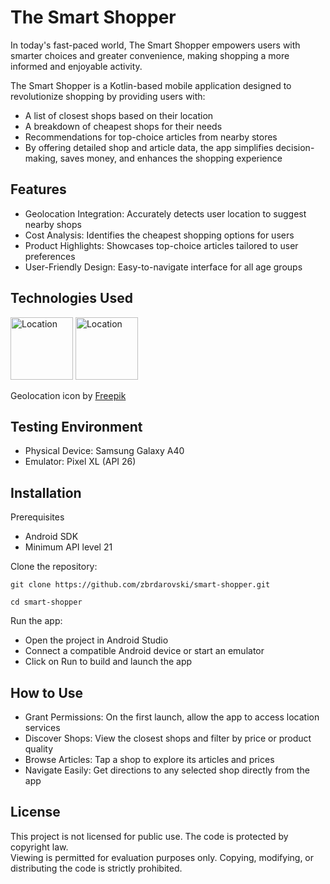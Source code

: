 # The Smart Shopper

In today's fast-paced world, The Smart Shopper empowers users with smarter choices and greater convenience, making shopping a more informed and enjoyable activity.

The Smart Shopper is a Kotlin-based mobile application designed to revolutionize shopping by providing users with:
- A list of closest shops based on their location
- A breakdown of cheapest shops for their needs
- Recommendations for top-choice articles from nearby stores
- By offering detailed shop and article data, the app simplifies decision-making, saves money, and enhances the shopping experience

## Features
- Geolocation Integration: Accurately detects user location to suggest nearby shops
- Cost Analysis: Identifies the cheapest shopping options for users
- Product Highlights: Showcases top-choice articles tailored to user preferences
- User-Friendly Design: Easy-to-navigate interface for all age groups

## Technologies Used

<p>
  <img src="https://cdn.jsdelivr.net/gh/devicons/devicon@latest/icons/kotlin/kotlin-original.svg" alt='Location' width='100px' />        
  <img src='https://cdn-icons-png.freepik.com/512/9678/9678887.png?ga=GA1.1.1704439419.1733507761' alt='Location' width='100px' />
</p>

Geolocation icon by <a href=https://www.freepik.com>Freepik</a>

## Testing Environment
- Physical Device: Samsung Galaxy A40
- Emulator: Pixel XL (API 26)

## Installation

Prerequisites
- Android SDK
- Minimum API level 21

Clone the repository:

`git clone https://github.com/zbrdarovski/smart-shopper.git`

`cd smart-shopper`

Run the app:
- Open the project in Android Studio
- Connect a compatible Android device or start an emulator
- Click on Run to build and launch the app

## How to Use
- Grant Permissions: On the first launch, allow the app to access location services
- Discover Shops: View the closest shops and filter by price or product quality
- Browse Articles: Tap a shop to explore its articles and prices
- Navigate Easily: Get directions to any selected shop directly from the app

## License
This project is not licensed for public use. The code is protected by copyright law.  
Viewing is permitted for evaluation purposes only. Copying, modifying, or distributing the code is strictly prohibited.
